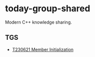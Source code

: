 # today-group-shared
Modern C++ knowledge sharing.

## TGS
- [T230621 Member Initialization](https://github.com/lkimuk/today-group-shared/blob/main/sharing/T230621-Member-Initialization.md)